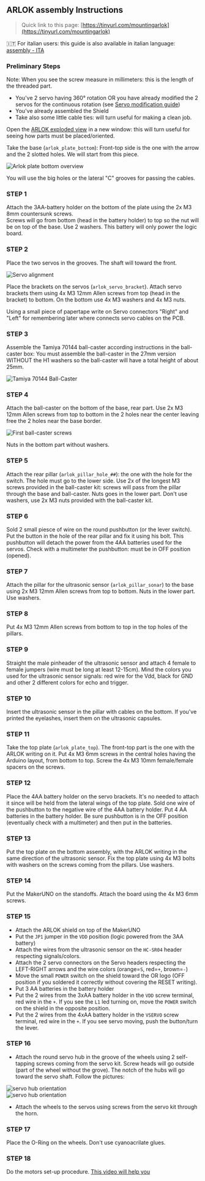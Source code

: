 ## ARLOK assembly Instructions

> Quick link to this page: [https://tinyurl.com/mountingarlok](https://tinyurl.com/mountingarlok)  

🇮🇹 For italian users: this guide is also available in italian language: [assembly - ITA](assembly_ita.md)  

### Preliminary Steps

Note: When you see the screw measure in millimeters: this is the length of the threaded part.

- You've 2 servo having 360° rotation OR you have already modified the 2 servos for the continuous rotation (see [Servo modification guide](servo_mod.md))
- You've already assembled the Shield
- Take also some little cable ties: will turn useful for making a clean job.  

Open the [ARLOK exploded view](./media/arlok_3d_exploded.stl) in a new window: this will turn useful for seeing how parts must be placed/oriented.  

Take the base (`arlok_plate_bottom`): Front-top side is the one with the arrow and the 2 slotted holes. We will start from this piece.

![Arlok plate bottom overview](../media/instructions/plate_bottom_overview.png)

You will use the big holes or the lateral "C" grooves for passing the cables.   

### STEP 1
Attach the 3AA-battery holder on the bottom of the plate using the 2x M3 8mm countersunk screws.  
Screws will go from bottom (head in the battery holder) to top so the nut will be on top of the base. Use 2 washers.
This battery will only power the logic board.

### STEP 2
Place the two servos in the grooves. The shaft will toward the front. 

![Servo alignment](../media/instructions/servo_alignment.png)

Place the brackets on the servos (`arlok_servo_bracket`). Attach servo brackets them using 4x M3 12mm Allen screws from top (head in the bracket) to bottom. On the bottom use 4x M3 washers and 4x M3 nuts.

Using a small piece of papertape write on Servo connectors "Right" and "Left" for remembering later where connects servo cables on the PCB. 

### STEP 3
Assemble the Tamiya 70144 ball-caster according instructions in the ball-caster box: You must assemble the ball-caster in the 27mm version WITHOUT the H1 washers so the ball-caster will have a total height of about 25mm.

![Tamiya 70144 Ball-Caster](../media/instructions/ball_caster_27mm.png)

### STEP 4
Attach the ball-caster on the bottom of the base, rear part. Use 2x M3 12mm Allen screws from top to bottom in the 2 holes near the center leaving free the 2 holes near the base border. 

![First ball-caster screws](../media/instructions/ballcaster_first_screws.png)

Nuts in the bottom part without washers.

### STEP 5
Attach the rear pillar (`arlok_pillar_hole_##`): the one with the hole for the switch. The hole must go to the lower side. Use 2x of the longest M3 screws provided in the ball-caster kit: screws will pass from the  pillar through the base and ball-caster.
Nuts goes in the lower part. Don't use washers, use 2x M3 nuts provided with the ball-caster kit.

### STEP 6
Sold 2 small piesce of wire on the round pushbutton (or the lever switch). Put the button in the hole of the rear pillar and fix it using his bolt. This pushbutton will detach the power from the 4AA batteries used for the servos. Check with a multimeter the pushbutton: must be in OFF position (opened).

### STEP 7
Attach the pillar for the ultrasonic sensor (`arlok_pillar_sonar`) to the base using 2x M3 12mm Allen screws from top to bottom. Nuts in the lower part. Use washers.

### STEP 8
Put 4x M3 12mm Allen screws from bottom to top in the top holes of the  pillars.

### STEP 9
Straight the male pinheader of the ultrasonic sensor and attach 4 female to female jumpers (wire must be long at least 12-15cm).
Mind the colors you used for the ultrasonic sensor signals: red wire for the Vdd, black for GND and other 2 different colors for echo and trigger.

### STEP 10
Insert the ultrasonic sensor in the pillar with cables on the bottom. If you've printed the eyelashes, insert them on the ultrasonic capsules.

### STEP 11
Take the top plate (`arlok_plate_top`). The front-top part is the one with the ARLOK writing on it. Put 4x M3 6mm screws in the central holes having the Arduino layout, from bottom to top. Screw the 4x M3 10mm female/female spacers on the screws.

### STEP 12
Place the 4AA battery holder on the servo brackets. It's no needed to attach it since will be held from the lateral wings of the top plate. Sold one wire of the pushbutton to the negative wire of the 4AA battery holder.  Put 4 AA batteries in the battery holder.
Be sure pushbutton is in the OFF position (eventually check with a multimeter) and then put in the batteries.

### STEP 13
Put the top plate on the bottom assembly, with the ARLOK writing in the same direction of the ultrasonic sensor. Fix the top plate using 4x M3 bolts with washers on the screws coming from the pillars. Use washers.

### STEP 14
Put the MakerUNO on the standoffs. Attach the board using the 4x M3 6mm screws.

### STEP 15
- Attach the ARLOK shield on top of the MakerUNO
- Put the `JP1` jumper in the `VDD` position (logic powered from the 3AA battery)
- Attach the wires from the ultrasonic sensor on the `HC-SR04` header respecting signals/colors.
- Attach the 2 servo connectors on the Servo headers respecting the LEFT-RIGHT arrows and the wire colors (orange=`S`, red=`+`, brown=`-`)
- Move the small `POWER` switch on the shield toward the OR logo (OFF position if you soldered it correctly without covering the RESET writing).
- Put 3 AA batteries in the battery holder
- Put the 2 wires from the 3xAA battery holder in the `VDD` screw terminal, red wire in the `+`. If you see the `L1` led turning on, move the `POWER` switch on the shield in the opposite position.
- Put the 2 wires from the 4xAA battery holder in the `VSERVO` screw terminal, red wire in the `+`. If you see servo moving, push the button/turn the lever.

### STEP 16
- Attach the round servo hub in the groove of the wheels using 2 self-tapping screws coming from the servo kit. Screw heads will go outside (part of the wheel without the grove). The notch of the hubs will go toward the servo shaft. Follow the pictures:

![servo hub orientation](../media/instructions/arlok_servo_hub_orientation.png)  
![servo hub orientation](../media/instructions/arlok_servo_hub_orientation2.png)

- Attach the wheels to the servos using screws from the servo kit through the horn.

### STEP 17
Place the O-Ring on the wheels. Don't use cyanoacrilate glues.

### STEP 18
Do the motors set-up procedure. [This video will help you](https://www.youtube.com/watch?v=i7roltk-IzI)
